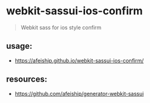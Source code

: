 # webkit-sassui-ios-confirm
> Webkit sass for ios style confirm

## usage:
+ https://afeiship.github.io/webkit-sassui-ios-confirm/

## resources:
+ https://github.com/afeiship/generator-webkit-sassui
